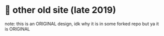 # 👴 other old site (late 2019)

note: this is an ORIGINAL design, idk why it is in some forked repo but ya it is ORIGINAL
